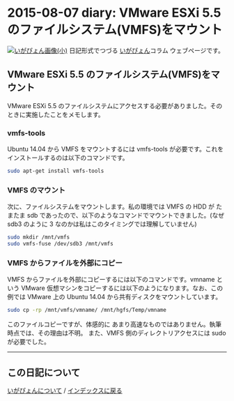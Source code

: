 2015-08-07 diary: VMware ESXi 5.5 のファイルシステム(VMFS)をマウント
=====================================================================================================
[![いがぴょん画像(小)](https://igapyon.github.io/diary/images/iga200306s.jpg "いがぴょん")](https://igapyon.github.io/diary/memo/memoigapyon.html) 日記形式でつづる [いがぴょん](https://igapyon.github.io/diary/memo/memoigapyon.html)コラム ウェブページです。

## VMware ESXi 5.5 のファイルシステム(VMFS)をマウント

VMware ESXi 5.5 のファイルシステムにアクセスする必要がありました。そのときに実施したことをメモします。

### vmfs-tools

Ubuntu 14.04 から VMFS をマウントするには vmfs-tools が必要です。これをインストールするのは以下のコマンドです。

```sh
sudo apt-get install vmfs-tools
```



### VMFS のマウント

次に、ファイルシステムをマウントします。私の環境では VMFS の HDD が たまたま sdb であったので、以下のようなコマンドでマウントできました。(なぜ sdb3 のように 3 なのかは私はこのタイミングでは理解していません)

```sh
sudo mkdir /mnt/vmfs
sudo vmfs-fuse /dev/sdb3 /mnt/vmfs
```



### VMFS からファイルを外部にコピー

VMFS からファイルを外部にコピーするには以下のコマンドです。vmname という VMware 仮想マシンをコピーするには以下のようになります。なお、この例では VMware 上の Ubuntu 14.04 から共有ディスクをマウントしています。

```sh
sudo cp -rp /mnt/vmfs/vmname/ /mnt/hgfs/Temp/vmname
```

このファイルコピーですが、体感的に あまり高速なものではありません。執筆時点では、その理由は不明。
また、VMFS 側のディレクトリアクセスには sudo が必要でした。



----------------------------------------------------------------------------------------------------

## この日記について
[いがぴょんについて](http://www.igapyon.jp/igapyon/diary/memo/memoigapyon.html) / [インデックスに戻る](https://igapyon.github.io/diary/idxall.html)
